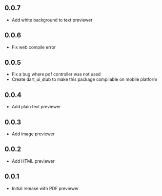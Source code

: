 ## 0.0.7

- Add white background to text previewer

## 0.0.6

- Fix web compile error

## 0.0.5

- Fix a bug where pdf controller was not used
- Create dart_ui_stub to make this package compilable on mobile platform

## 0.0.4

- Add plain text previewer

## 0.0.3

- Add image previewer

## 0.0.2

- Add HTML previewer

## 0.0.1

- Initial release with PDF previewer
